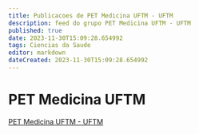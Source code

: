 ```yaml
---
title: Publicacoes de PET Medicina UFTM - UFTM 
description: feed do grupo PET Medicina UFTM - UFTM
published: true
date: 2023-11-30T15:09:28.654992
tags: Ciencias da Saude
editor: markdown
dateCreated: 2023-11-30T15:09:28.654992
---
```


# PET Medicina UFTM
[PET Medicina UFTM - UFTM](/grupo/154PETMedicinaUFTMUFTM.md)